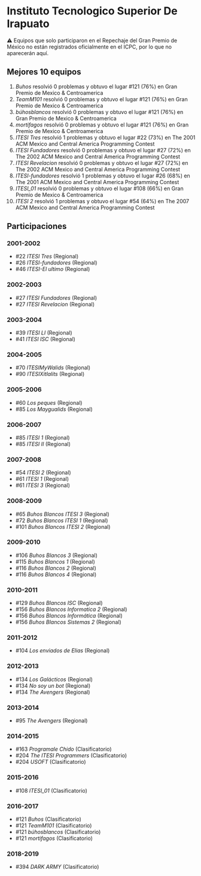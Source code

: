 # Instituto Tecnologico Superior De Irapuato

:warning: Equipos que solo participaron en el Repechaje del Gran Premio de México no están registrados oficialmente en el ICPC, por lo que no aparecerán aquí.

## Mejores 10 equipos

1. _Buhos_ resolvió 0 problemas y obtuvo el lugar #121 (76%) en Gran Premio de Mexico & Centroamerica
1. _TeamM101_ resolvió 0 problemas y obtuvo el lugar #121 (76%) en Gran Premio de Mexico & Centroamerica
1. _búhosblancos_ resolvió 0 problemas y obtuvo el lugar #121 (76%) en Gran Premio de Mexico & Centroamerica
1. _mortifagos_ resolvió 0 problemas y obtuvo el lugar #121 (76%) en Gran Premio de Mexico & Centroamerica
1. _ITESI Tres_ resolvió 1 problemas y obtuvo el lugar #22 (73%) en The 2001 ACM Mexico and Central America Programming Contest
1. _ITESI Fundadores_ resolvió 0 problemas y obtuvo el lugar #27 (72%) en The 2002 ACM Mexico and Central America Programming Contest
1. _ITESI Revelacion_ resolvió 0 problemas y obtuvo el lugar #27 (72%) en The 2002 ACM Mexico and Central America Programming Contest
1. _ITESI-fundadores_ resolvió 1 problemas y obtuvo el lugar #26 (68%) en The 2001 ACM Mexico and Central America Programming Contest
1. _ITESI_01_ resolvió 0 problemas y obtuvo el lugar #108 (66%) en Gran Premio de Mexico & Centroamerica
1. _ITESI 2_ resolvió 1 problemas y obtuvo el lugar #54 (64%) en The 2007 ACM Mexico and Central America Programming Contest

## Participaciones

### 2001-2002

- #22 _ITESI Tres_ (Regional)
- #26 _ITESI-fundadores_ (Regional)
- #46 _ITESI-El ultimo_ (Regional)

### 2002-2003

- #27 _ITESI Fundadores_ (Regional)
- #27 _ITESI Revelacion_ (Regional)

### 2003-2004

- #39 _ITESI LI_ (Regional)
- #41 _ITESI ISC_ (Regional)

### 2004-2005

- #70 _ITESIMyWalids_ (Regional)
- #90 _ITESIXitlalits_ (Regional)

### 2005-2006

- #60 _Los peques_ (Regional)
- #85 _Los Maygualids_ (Regional)

### 2006-2007

- #85 _ITESI 1_ (Regional)
- #85 _ITESI II_ (Regional)

### 2007-2008

- #54 _ITESI 2_ (Regional)
- #61 _ITESI 1_ (Regional)
- #61 _ITESI 3_ (Regional)

### 2008-2009

- #65 _Buhos Blancos ITESI 3_ (Regional)
- #72 _Buhos Blancos ITESI 1_ (Regional)
- #101 _Buhos Blancos ITESI 2_ (Regional)

### 2009-2010

- #106 _Buhos Blancos 3_ (Regional)
- #115 _Buhos Blancos 1_ (Regional)
- #116 _Buhos Blancos 2_ (Regional)
- #116 _Buhos Blancos 4_ (Regional)

### 2010-2011

- #129 _Buhos Blancos ISC_ (Regional)
- #156 _Buhos Blancos Informatica 2_ (Regional)
- #156 _Buhos Blancos Informática_ (Regional)
- #156 _Buhos Blancos Sistemas 2_ (Regional)

### 2011-2012

- #104 _Los enviados de Elias_ (Regional)

### 2012-2013

- #134 _Los Galácticos_ (Regional)
- #134 _No soy un bot_ (Regional)
- #134 _The Avengers_ (Regional)

### 2013-2014

- #95 _The Avengers_ (Regional)

### 2014-2015

- #163 _Programale Chido_ (Clasificatorio)
- #204 _The ITESI Programmers_ (Clasificatorio)
- #204 _USOFT_ (Clasificatorio)

### 2015-2016

- #108 _ITESI_01_ (Clasificatorio)

### 2016-2017

- #121 _Buhos_ (Clasificatorio)
- #121 _TeamM101_ (Clasificatorio)
- #121 _búhosblancos_ (Clasificatorio)
- #121 _mortifagos_ (Clasificatorio)

### 2018-2019

- #394 _DARK ARMY_ (Clasificatorio)




